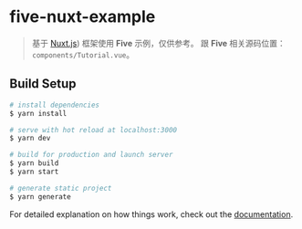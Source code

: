 # five-nuxt-example

> 基于 [Nuxt.js](https://nuxtjs.org)) 框架使用 **Five** 示例，仅供参考。
> 跟 **Five** 相关源码位置：`components/Tutorial.vue`。

## Build Setup

```bash
# install dependencies
$ yarn install

# serve with hot reload at localhost:3000
$ yarn dev

# build for production and launch server
$ yarn build
$ yarn start

# generate static project
$ yarn generate
```

For detailed explanation on how things work, check out the [documentation](https://nuxtjs.org).
